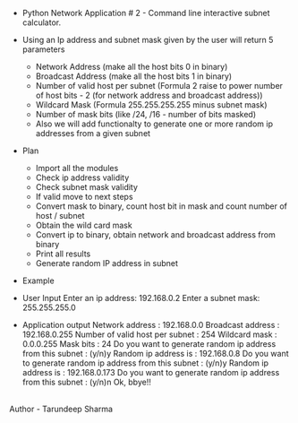 * Python Network Application # 2 - Command line interactive subnet calculator. 
* Using an Ip address and subnet mask given by the user will return 5 parameters
    * Network Address (make all the host bits 0 in binary)
    * Broadcast Address (make all the host bits 1 in binary)
    * Number of valid host per subnet (Formula 2 raise to power number of host bits - 2 (for network address and broadcast address))
    * Wildcard Mask (Formula 255.255.255.255 minus subnet mask)
    * Number of mask bits (like /24, /16 - number of bits masked)
    * Also we will add functionalty to generate one or more random ip addresses from a given subnet
* Plan 
    * Import all the modules 
    * Check ip address validity
    * Check subnet mask validity
    * If valid move to next steps 
    * Convert mask to binary, count host bit in mask and count number of host / subnet
    * Obtain the wild card mask
    * Convert ip to binary, obtain network and broadcast address from binary
    * Print all results 
    * Generate random IP address in subnet 

* Example 
* User Input 
Enter an ip address: 192.168.0.2
Enter a subnet mask: 255.255.255.0
* Application output 
Network address : 192.168.0.0
Broadcast address : 192.168.0.255
Number of valid host per subnet : 254
Wildcard mask : 0.0.0.255
Mask bits : 24
Do you want to generate random ip address from this subnet : (y/n)y
Random ip address is : 192.168.0.8
Do you want to generate random ip address from this subnet : (y/n)y
Random ip address is : 192.168.0.173
Do you want to generate random ip address from this subnet : (y/n)n
Ok, bbye!!

<br>
Author - Tarundeep Sharma
